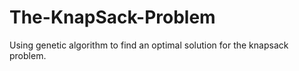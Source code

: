 # The-KnapSack-Problem
Using genetic algorithm to find an optimal solution for the knapsack problem.
